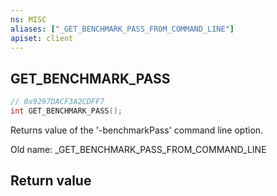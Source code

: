```yaml
---
ns: MISC
aliases: ["_GET_BENCHMARK_PASS_FROM_COMMAND_LINE"]
apiset: client
---
```

## GET_BENCHMARK_PASS

```c
// 0x9297DACF3A2CDFF7
int GET_BENCHMARK_PASS();
```

Returns value of the '-benchmarkPass' command line option.

Old name: _GET_BENCHMARK_PASS_FROM_COMMAND_LINE


## Return value